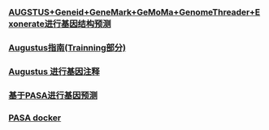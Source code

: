 
### [AUGSTUS+Geneid+GeneMark+GeMoMa+GenomeThreader+Exonerate进行基因结构预测](https://zhuanlan.zhihu.com/p/379464361)

### [Augustus指南(Trainning部分)](https://www.cnblogs.com/southern-xyx/p/4497497.html)

### [Augustus 进行基因注释](https://www.cnblogs.com/southern-xyx)

### [基于PASA进行基因预测](https://www.cnblogs.com/zhanmaomao/p/12456073.html)

### [PASA docker](https://hub.docker.com/r/pasapipeline/pasapipeline/tags)



